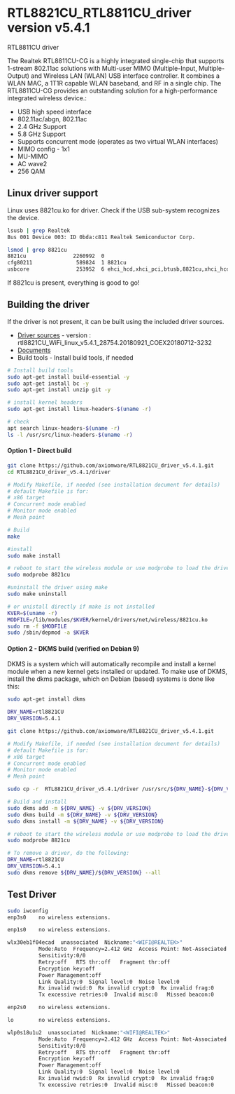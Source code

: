 # RTL8821CU_RTL8811CU_driver version v5.4.1
RTL8811CU driver

The Realtek RTL8811CU-CG is a highly integrated single-chip that supports 1-stream 802.11ac solutions with Multi-user MIMO (Multiple-Input, Multiple-Output) and Wireless LAN (WLAN) USB interface controller. It combines a WLAN MAC, a 1T1R capable WLAN baseband, and RF in a single chip. The RTL8811CU-CG provides an outstanding solution for a high-performance integrated wireless device.:
- USB high speed interface
- 802.11ac/abgn, 802.11ac
- 2.4 GHz Support
- 5.8 GHz Support
- Supports concurrent mode (operates as two virtual WLAN interfaces)
- MIMO config - 1x1
- MU-MIMO
- AC wave2
- 256 QAM

## Linux driver support
Linux uses 8821cu.ko for driver. Check if the USB sub-system recognizes the device.  
```bash
lsusb | grep Realtek
Bus 001 Device 003: ID 0bda:c811 Realtek Semiconductor Corp.
```
```bash
lsmod | grep 8821cu
8821cu               2260992  0
cfg80211              589824  1 8821cu
usbcore               253952  6 ehci_hcd,xhci_pci,btusb,8821cu,xhci_hcd,ehci_pci
```

If 8821cu is present, everything is good to go!

## Building the driver
If the driver is not present, it can be built using the included driver sources.  
 - [Driver sources](./driver) - version : rtl8821CU_WiFi_linux_v5.4.1_28754.20180921_COEX20180712-3232
 - [Documents](./document)
 - Build tools - Install build tools, if needed

```bash
# Install build tools
sudo apt-get install build-essential -y
sudo apt-get install bc -y
sudo apt-get install unzip git -y

# install kernel headers
sudo apt-get install linux-headers-$(uname -r)

# check
apt search linux-headers-$(uname -r)
ls -l /usr/src/linux-headers-$(uname -r)
```
#### Option 1 - Direct build

```bash
git clone https://github.com/axiomware/RTL8821CU_driver_v5.4.1.git
cd RTL8821CU_driver_v5.4.1/driver

# Modify Makefile, if needed (see installation document for details)
# default Makefile is for:
# x86 target
# Concurrent mode enabled
# Monitor mode enabled
# Mesh point

# Build
make

#install
sudo make install

# reboot to start the wireless module or use modprobe to load the driver
sudo modprobe 8821cu

#uninstall the driver using make
sudo make uninstall

# or unistall directly if make is not installed
KVER=$(uname -r)
MODFILE=/lib/modules/$KVER/kernel/drivers/net/wireless/8821cu.ko
sudo rm -f $MODFILE
sudo /sbin/depmod -a $KVER
```
#### Option 2 - DKMS build (verified on Debian 9)

DKMS is a system which will automatically recompile and install a kernel module when a new kernel gets installed or updated. To make use of DKMS, install the dkms package, which on Debian (based) systems is done like this:

```bash
sudo apt-get install dkms

DRV_NAME=rtl8821CU
DRV_VERSION=5.4.1

git clone https://github.com/axiomware/RTL8821CU_driver_v5.4.1.git

# Modify Makefile, if needed (see installation document for details)
# default Makefile is for:
# x86 target
# Concurrent mode enabled
# Monitor mode enabled
# Mesh point

sudo cp -r  RTL8821CU_driver_v5.4.1/driver /usr/src/${DRV_NAME}-${DRV_VERSION}

# Build and install
sudo dkms add -m ${DRV_NAME} -v ${DRV_VERSION}
sudo dkms build -m ${DRV_NAME} -v ${DRV_VERSION}
sudo dkms install -m ${DRV_NAME} -v ${DRV_VERSION}

# reboot to start the wireless module or use modprobe to load the driver
sudo modprobe 8821cu

# To remove a driver, do the following:
DRV_NAME=rtl8821CU
DRV_VERSION=5.4.1
sudo dkms remove ${DRV_NAME}/${DRV_VERSION} --all
```

## Test Driver

```bash
sudo iwconfig
enp3s0    no wireless extensions.

enp1s0    no wireless extensions.

wlx30eb1f04ecad  unassociated  Nickname:"<WIFI@REALTEK>"
          Mode:Auto  Frequency=2.412 GHz  Access Point: Not-Associated
          Sensitivity:0/0
          Retry:off   RTS thr:off   Fragment thr:off
          Encryption key:off
          Power Management:off
          Link Quality:0  Signal level:0  Noise level:0
          Rx invalid nwid:0  Rx invalid crypt:0  Rx invalid frag:0
          Tx excessive retries:0  Invalid misc:0   Missed beacon:0

enp2s0    no wireless extensions.

lo        no wireless extensions.

wlp0s18u1u2  unassociated  Nickname:"<WIFI@REALTEK>"
          Mode:Auto  Frequency=2.412 GHz  Access Point: Not-Associated
          Sensitivity:0/0
          Retry:off   RTS thr:off   Fragment thr:off
          Encryption key:off
          Power Management:off
          Link Quality:0  Signal level:0  Noise level:0
          Rx invalid nwid:0  Rx invalid crypt:0  Rx invalid frag:0
          Tx excessive retries:0  Invalid misc:0   Missed beacon:0
```
